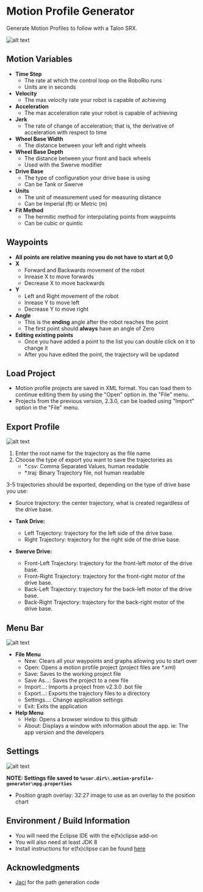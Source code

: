 # Motion Profile Generator
Generate Motion Profiles to follow with a Talon SRX.
 
![alt text][logo]

[logo]: https://github.com/vannaka/Motion_Profile_Generator/blob/master/images/MotionWindow.JPG/

## Motion Variables
- **Time Step**
	- The rate at which the control loop on the RoboRio runs
	- Units are in seconds
- **Velocity**
	- The max velocity rate your robot is capable of achieving
- **Acceleration**
	- The max acceleration rate your robot is capable of achieving
- **Jerk**
	- The rate of change of acceleration; that is, the derivative of acceleration with respect to time
- **Wheel Base Width**
	- The distance between your left and right wheels
- **Wheel Base Depth**
	- The distance between your front and back wheels
	- Used with the Swerve modifier
- **Drive Base**
    - The type of configuration your drive base is using
    - Can be Tank or Swerve
- **Units**
    - The unit of measurement used for measuring distance
    - Can be Imperial (ft) or Metric (m)
- **Fit Method**
    - The hermitic method for interpolating points from waypoints
    - Can be cubic or quintic	

## Waypoints
- **All points are relative meaning you do not have to start at 0,0**
- **X**
	- Forward and Backwards movement of the robot
	- Inrease X to move forwards
	- Decrease X to move backwards
- **Y**
	- Left and Right movement of the robot
	- Inrease Y to move left
	- Decrease Y to move right
- **Angle**
	- This is the **ending** angle after the robot reaches the point
	- The first point should **always** have an angle of Zero
- **Editing existing points**
	- Once you have added a point to the list you can double click on it to change it
	- After you have edited the point, the trajectory will be updated

## Load Project
- Motion profile projects are saved in XML format. 
You can load them to continue editing them by using the "Open" option in.
the "File" menu.
- Projects from the previous version, 2.3.0, can be loaded using "Import" option in the "File" menu.
	
## Export Profile
 
![alt text][logo1]

[logo1]: https://github.com/vannaka/Motion_Profile_Generator/blob/master/images/exportprofile.JPG

1. Enter the root name for the trajectory as the file name
2. Choose the type of export you want to save the trajectories as
   - *.csv: Comma Separated Values, human readable
   - *.traj: Binary Trajectory file, not human readable

3-5 trajectories should be exported, depending on the type of drive base you use:
- Source trajectory: the center trajectory, what is created regardless of the drive base.
- **Tank Drive:**
  - Left Trajectory: trajectory for the left side of the drive base.
  - Right Trajectory: trajectory for the right side of the drive base.
  
- **Swerve Drive:**
  - Front-Left Trajectory: trajectory for the front-left motor of the drive base.
  - Front-Right Trajectory: trajectory for the front-right motor of the drive base.
  - Back-Left Trajectory: trajectory for the back-left motor of the drive base.
  - Back-Right Trajectory: trajectory for the back-right motor of the drive base.

## Menu Bar

![alt text][logo2]

[logo2]: https://github.com/vannaka/Motion_Profile_Generator/blob/master/images/menubar.JPG

- **File Menu**
	- New: Clears all your waypoints and graphs allowing you to start over
	- Open: Opens a motion profile project (project files are *.xml)
	- Save: Saves to the working project file
	- Save As...: Saves the project to a new file
	- Import...: Imports a project from v2.3.0 .bot file
	- Export...: Exports the trajectory files to a directory
	- Settings...: Change application settings
	- Exit: Exits the application
- **Help Menu**
	- Help: Opens a browser window to this github
	- About: Displays a window with information about the app. ie: The app version and the developers
	
## Settings
    
![alt text][logo3]

[logo3]: https://github.com/vannaka/Motion_Profile_Generator/blob/master/images/settings.JPG
**NOTE: Settings file saved to `%user.dir%\.motion-profile-generator\mpg.properties`**
- Position graph overlay: 32:27 image to use as an overlay to the position chart

## Environment / Build Information
- You will need the Eclipse IDE with the e(fx)clipse add-on	
- You will also need at least JDK 8
- Install instructions for e(fx)clipse can be found [here](http://www.eclipse.org/efxclipse/install.html)
		
## Acknowledgments

- [Jaci](https://github.com/JacisNonsense/Pathfinder) for the path generation code
